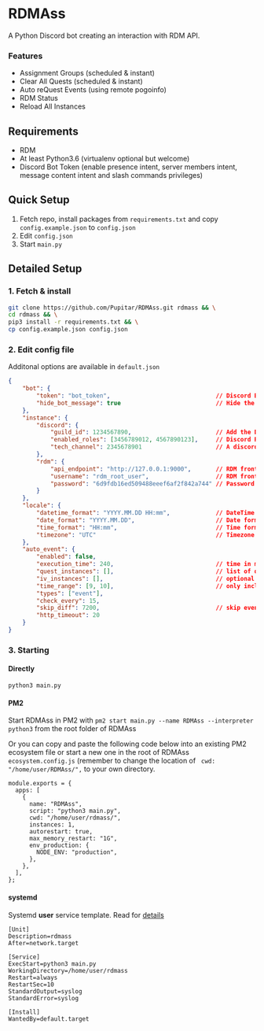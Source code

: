 # RDMAss
A Python Discord bot creating an interaction with RDM API.

### Features
- Assignment Groups (scheduled & instant)
- Clear All Quests (scheduled & instant)
- Auto reQuest Events (using remote pogoinfo)
- RDM Status
- Reload All Instances

## Requirements
- RDM
- At least Python3.6 (virtualenv optional but welcome)
- Discord Bot Token (enable presence intent, server members intent, message content intent and slash commands privileges)

## Quick Setup
1. Fetch repo, install packages from `requirements.txt` and copy `config.example.json` to `config.json`
2. Edit `config.json`
3. Start `main.py`


## Detailed Setup

### 1. Fetch & install
```sh
git clone https://github.com/Pupitar/RDMAss.git rdmass && \
cd rdmass && \
pip3 install -r requirements.txt && \
cp config.example.json config.json
```

### 2. Edit config file

Additonal options are available in `default.json`

```json
{
    "bot": {
        "token": "bot_token",                              // Discord Bot Token
        "hide_bot_message": true                           // Hide the bot mesage - true | false
    },
    "instance": {
        "discord": {
            "guild_id": 1234567890,                        // Add the Discord Guild ID for the server the bot will be run on
            "enabled_roles": [3456789012, 4567890123],     // Discord Role ID's that you authorise to use the commands.
            "tech_channel": 2345678901                     // A discord channel where technical messages of scheduled jobs will be sent.
        },
        "rdm": {
            "api_endpoint": "http://127.0.0.1:9000",       // RDM front end Endpoint
            "username": "rdm_root_user",                   // RDM front end user (must have admin permissions)
            "password": "6d9fdb16ed509488eeef6af2f842a744" // Password for the front end user
        }
    },
    "locale": {
        "datetime_format": "YYYY.MM.DD HH:mm",             // DateTime format (combined)
        "date_format": "YYYY.MM.DD",                       // Date format
        "time_format": "HH:mm",                            // Time format
        "timezone": "UTC"                                  // Timezone (used for assignement scheduler)
    },
    "auto_event": {
        "enabled": false,
        "execution_time": 240,                             // time in minutes you want to run `iv_instances` after starting reQuest (in my case reQuest takes 4h so after 240 minutes script will auto run IV instances back)
        "quest_instances": [],                             // list of quest assignment groups to run
        "iv_instances": [],                                // optional list of iv assignment groups to run. If provided, those will run after provided `execution_time`.
        "time_range": [9, 10],                             // only include events which start/end between those hours (including)
        "types": ["event"],
        "check_every": 15,
        "skip_diff": 7200,                                 // skip events newly discovered on pogoinfo and starting in less than minutes
        "http_timeout": 20
    }
}
```

### 3. Starting

#### Directly

`python3 main.py`

#### PM2
Start RDMAss in PM2 with `pm2 start main.py --name RDMAss --interpreter python3` from the root folder of RDMAss<p>
Or you can copy and paste the following code below into an existing PM2 ecosystem file or start a new one in the root of RDMAss `ecosystem.config.js` (remember to change the location of ` cwd: "/home/user/RDMAss/",` to your own directory.

```
module.exports = {
  apps: [
    {
      name: "RDMAss",
      script: "python3 main.py",
      cwd: "/home/user/rdmass/",
      instances: 1,
      autorestart: true,
      max_memory_restart: "1G",
      env_production: {
        NODE_ENV: "production",
      },
    },
  ],
};
```

#### systemd
    
Systemd __user__ service template. Read for [details](https://wiki.archlinux.org/title/systemd/User)

```
[Unit]
Description=rdmass
After=network.target

[Service]
ExecStart=python3 main.py
WorkingDirectory=/home/user/rdmass
Restart=always
RestartSec=10
StandardOutput=syslog
StandardError=syslog

[Install]
WantedBy=default.target
```
